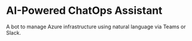 # AI-Powered ChatOps Assistant

A bot to manage Azure infrastructure using natural language via Teams or Slack.